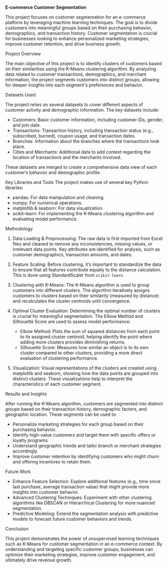 
 **E-commerce Customer Segmentation**

This project focuses on customer segmentation for an e-commerce platform by leveraging machine learning techniques. The goal is to divide customers into meaningful groups based on their purchasing behavior, demographics, and transaction history. Customer segmentation is crucial for businesses looking to enhance personalized marketing strategies, improve customer retention, and drive business growth.

 Project Overview

The main objective of this project is to identify clusters of customers based on their similarities using the K-Means clustering algorithm. By analyzing data related to customer transactions, demographics, and merchant information, the project segments customers into distinct groups, allowing for deeper insights into each segment's preferences and behavior.

 Datasets Used

The project relies on several datasets to cover different aspects of customer activity and demographic information. The key datasets include:
- Customers: Basic customer information, including customer IDs, gender, and join date.
- Transactions: Transaction history, including transaction status (e.g., subscribed, burned), coupon usage, and transaction dates.
- Branches: Information about the branches where the transactions took place.
- Cities and Merchants: Additional data to add context regarding the location of transactions and the merchants involved.

These datasets are merged to create a comprehensive data view of each customer’s behavior and demographic profile.

 Key Libraries and Tools
The project makes use of several key Python libraries:
- pandas: For data manipulation and cleaning.
- numpy: For numerical operations.
- matplotlib & seaborn: For data visualization.
- scikit-learn: For implementing the K-Means clustering algorithm and evaluating model performance.

 Methodology

1. Data Loading & Preprocessing:
   The raw data is first imported from Excel files and cleaned to remove any inconsistencies, missing values, or irrelevant data points. Key attributes are identified for analysis, such as customer demographics, transaction amounts, and dates.

2. Feature Scaling:
   Before clustering, it’s important to standardize the data to ensure that all features contribute equally to the distance calculation. This is done using StandardScaler from `scikit-learn`.

3. Clustering with K-Means:
   The K-Means algorithm is used to group customers into different clusters. The algorithm iteratively assigns customers to clusters based on their similarity (measured by distance) and recalculates the cluster centroids until convergence.

4. Optimal Cluster Evaluation:
   Determining the optimal number of clusters is crucial for meaningful segmentation. The Elbow Method and Silhouette Score are used to assess model performance:
   - Elbow Method: Plots the sum of squared distances from each point to its assigned cluster centroid, helping identify the point where adding more clusters provides diminishing returns.
   - Silhouette Score: Measures how similar an object is to its own cluster compared to other clusters, providing a more direct evaluation of clustering performance.

5. Visualization:
   Visual representations of the clusters are created using matplotlib and seaborn, showing how the data points are grouped into distinct clusters. These visualizations help to interpret the characteristics of each customer segment.

 Results and Insights

After running the K-Means algorithm, customers are segmented into distinct groups based on their transaction history, demographic factors, and geographic location. These segments can be used to:
- Personalize marketing strategies for each group based on their purchasing behavior.
- Identify high-value customers and target them with specific offers or loyalty programs.
- Understand geographic trends and tailor branch or merchant strategies accordingly.
- Improve customer retention by identifying customers who might churn and offering incentives to retain them.

 Future Work

- Enhance Feature Selection: Explore additional features (e.g., time since last purchase, average transaction value) that might provide more insights into customer behavior.
- Advanced Clustering Techniques: Experiment with other clustering algorithms like DBSCAN or Hierarchical Clustering for more nuanced segmentation.
- Predictive Modeling: Extend the segmentation analysis with predictive models to forecast future customer behaviors and trends.

 Conclusion

This project demonstrates the power of unsupervised learning techniques such as K-Means for customer segmentation in an e-commerce context. By understanding and targeting specific customer groups, businesses can optimize their marketing strategies, improve customer engagement, and ultimately drive revenue growth.
